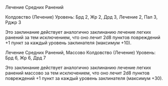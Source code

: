 
Лечение Средних Ранений

Колдовство (Лечение)
Уровень: Брд 2, Жр 2, Дрд 3, Лечение 2,
Пал 3, Рджр 3

Это заклинание действует аналогично
заклинанию лечение легких ранений за
тем исключением, что оно лечит 2d8
пунктов повреждений +1 пункт за каждый уровень заклинателя (максимум
+10).

Лечение Средних Ранений,
Массово
Колдовство (Лечение)
Уровень: Брд 6, Жр 6, Дрд 7

Это заклинание действует аналогично
заклинанию лечение легких ранений
массово за тем исключением, что оно
лечит 2d8 пунктов повреждений +1
пункт за каждый уровень заклинателя
(максимум +30).